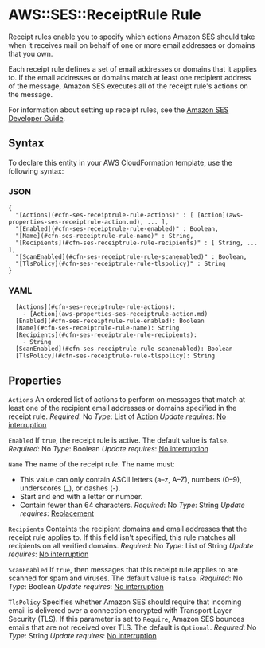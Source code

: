 # AWS::SES::ReceiptRule Rule<a name="aws-properties-ses-receiptrule-rule"></a>

Receipt rules enable you to specify which actions Amazon SES should take when it receives mail on behalf of one or more email addresses or domains that you own\.

Each receipt rule defines a set of email addresses or domains that it applies to\. If the email addresses or domains match at least one recipient address of the message, Amazon SES executes all of the receipt rule's actions on the message\.

For information about setting up receipt rules, see the [Amazon SES Developer Guide](https://docs.aws.amazon.com/ses/latest/DeveloperGuide/receiving-email-receipt-rules.html)\.

## Syntax<a name="aws-properties-ses-receiptrule-rule-syntax"></a>

To declare this entity in your AWS CloudFormation template, use the following syntax:

### JSON<a name="aws-properties-ses-receiptrule-rule-syntax.json"></a>

```
{
  "[Actions](#cfn-ses-receiptrule-rule-actions)" : [ [Action](aws-properties-ses-receiptrule-action.md), ... ],
  "[Enabled](#cfn-ses-receiptrule-rule-enabled)" : Boolean,
  "[Name](#cfn-ses-receiptrule-rule-name)" : String,
  "[Recipients](#cfn-ses-receiptrule-rule-recipients)" : [ String, ... ],
  "[ScanEnabled](#cfn-ses-receiptrule-rule-scanenabled)" : Boolean,
  "[TlsPolicy](#cfn-ses-receiptrule-rule-tlspolicy)" : String
}
```

### YAML<a name="aws-properties-ses-receiptrule-rule-syntax.yaml"></a>

```
  [Actions](#cfn-ses-receiptrule-rule-actions):
    - [Action](aws-properties-ses-receiptrule-action.md)
  [Enabled](#cfn-ses-receiptrule-rule-enabled): Boolean
  [Name](#cfn-ses-receiptrule-rule-name): String
  [Recipients](#cfn-ses-receiptrule-rule-recipients):
    - String
  [ScanEnabled](#cfn-ses-receiptrule-rule-scanenabled): Boolean
  [TlsPolicy](#cfn-ses-receiptrule-rule-tlspolicy): String
```

## Properties<a name="aws-properties-ses-receiptrule-rule-properties"></a>

`Actions`  <a name="cfn-ses-receiptrule-rule-actions"></a>
An ordered list of actions to perform on messages that match at least one of the recipient email addresses or domains specified in the receipt rule\.
*Required*: No
*Type*: List of [Action](aws-properties-ses-receiptrule-action.md)
*Update requires*: [No interruption](https://docs.aws.amazon.com/AWSCloudFormation/latest/UserGuide/using-cfn-updating-stacks-update-behaviors.html#update-no-interrupt)

`Enabled`  <a name="cfn-ses-receiptrule-rule-enabled"></a>
If `true`, the receipt rule is active\. The default value is `false`\.
*Required*: No
*Type*: Boolean
*Update requires*: [No interruption](https://docs.aws.amazon.com/AWSCloudFormation/latest/UserGuide/using-cfn-updating-stacks-update-behaviors.html#update-no-interrupt)

`Name`  <a name="cfn-ses-receiptrule-rule-name"></a>
The name of the receipt rule\. The name must:
+ This value can only contain ASCII letters \(a–z, A–Z\), numbers \(0–9\), underscores \(\_\), or dashes \(\-\)\.
+ Start and end with a letter or number\.
+ Contain fewer than 64 characters\.
*Required*: No
*Type*: String
*Update requires*: [Replacement](https://docs.aws.amazon.com/AWSCloudFormation/latest/UserGuide/using-cfn-updating-stacks-update-behaviors.html#update-replacement)

`Recipients`  <a name="cfn-ses-receiptrule-rule-recipients"></a>
Containts the recipient domains and email addresses that the receipt rule applies to\. If this field isn't specified, this rule matches all recipients on all verified domains\.
*Required*: No
*Type*: List of String
*Update requires*: [No interruption](https://docs.aws.amazon.com/AWSCloudFormation/latest/UserGuide/using-cfn-updating-stacks-update-behaviors.html#update-no-interrupt)

`ScanEnabled`  <a name="cfn-ses-receiptrule-rule-scanenabled"></a>
If `true`, then messages that this receipt rule applies to are scanned for spam and viruses\. The default value is `false`\.
*Required*: No
*Type*: Boolean
*Update requires*: [No interruption](https://docs.aws.amazon.com/AWSCloudFormation/latest/UserGuide/using-cfn-updating-stacks-update-behaviors.html#update-no-interrupt)

`TlsPolicy`  <a name="cfn-ses-receiptrule-rule-tlspolicy"></a>
Specifies whether Amazon SES should require that incoming email is delivered over a connection encrypted with Transport Layer Security \(TLS\)\. If this parameter is set to `Require`, Amazon SES bounces emails that are not received over TLS\. The default is `Optional`\.
*Required*: No
*Type*: String
*Update requires*: [No interruption](https://docs.aws.amazon.com/AWSCloudFormation/latest/UserGuide/using-cfn-updating-stacks-update-behaviors.html#update-no-interrupt)
